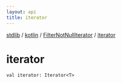```yaml
---
layout: api
title: iterator
---
```

[stdlib](../../index.md) / [kotlin](../index.md) / [FilterNotNullIterator](index.md) / [iterator](iterator.md)

# iterator

```
val iterator: Iterator<T>
```
